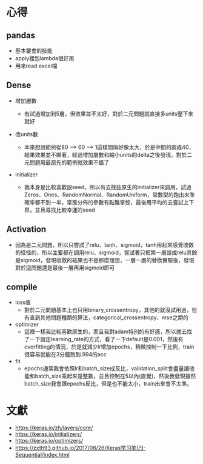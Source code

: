 # 心得
## pandas
- 基本要會的技能
- apply裡包lambda很好用
- 用來read excel檔

## Dense
- 增加層數
    - 有試過增加到5層，但效果並不太好，對於二元問題就直接多units壓下來就好
- 改units數
    - 本來想說範例從80 --> 60 --> 1這樣間隔好像太大，於是中間的調成40，結果效果並不顯著，經過增加層數和縮小units的delta之後發現，對於二元問題用最原先的範例就效果不錯了

- initializer
    - 我本身是比較喜歡設seed，所以有去找些原生的initializer來調用，試過Zeros、Ones、RandomNormal、RandomUniform，常數型的跑出來準確率都不到一半，常態分佈的參數有點難掌控，最後用平均的去嘗試上下界，並且尋找比較幸運的seed

## Activation
- 因為是二元問題，所以只嘗試了relu、tanh、sigmoid，tanh用起來感覺收斂的怪怪的，所以主要都在調用relu、sigmoid，嘗試著只把第一層設成relu其餘是sigmoid，發現收斂的結果也不是那麼理想，一層一層的替換實驗後，發現對於這問題還是最後一層再用sigmoid即可
 
## compile
- loss值
    - 對於二元問題基本上也只用binary_crossentropy，其他的就沒試用過，但有查到其他問題種類的算法，categorical_crossentropy、mse之類的
- optimizer
    - 這裡一樣我比較喜歡原生的，而且我對adam特別的有好感，所以就去找了一下設定learning_rate的方式，看了一下default是0.001，然後有overfitting的情況，於是就減少lr增加epochs，稍微控制一下比例，train很容易就能在3分鐘跑到.994的acc
- fit
    - epochs通常我會依照lr和batch_size成反比，validation_split會盡量讓他能和batch_size乘起來是整數，並且控制在5以內(直覺)，然後我發現雖然batch_size我會跟epochs反比，但是也不能太小，train出來會不太準。
 
# 文獻
- https://keras.io/zh/layers/core/
- https://keras.io/initializers/
- https://keras.io/optimizers/
- https://zxth93.github.io/2017/08/26/Keras学习笔记I-Sequential/index.html